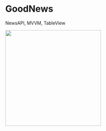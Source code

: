 # GoodNews
NewsAPI, MVVM, TableView

<a href="url"><img src="https://user-images.githubusercontent.com/31929901/190627761-cedfae71-9325-4e61-aea7-213e24e9cbc4.png" align="left" width="300"></a>
